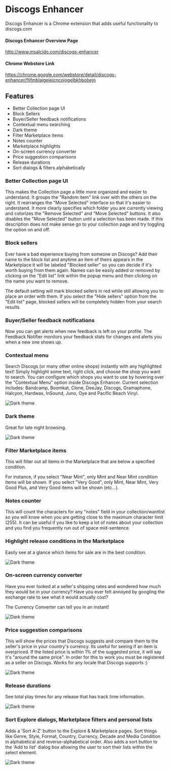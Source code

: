# Discogs Enhancer
Discogs Enhancer is a Chrome extension that adds useful functionality to discogs.com

#### Discogs Enhancer Overview Page
<http://www.msalcido.com/discogs-enhancer>

#### Chrome Webstore Link
<https://chrome.google.com/webstore/detail/discogs-enhancer/fljfmblajgejeicncojogelbkhbobejn>

## Features
* Better Collection page UI
* Block Sellers
* Buyer/Seller feedback notifications
* Contextual menu searching
* Dark theme
* Filter Marketplace items
* Notes counter
* Marketplace highlights
* On-screen currency converter
* Price suggestion comparisons
* Release durations
* Sort dialogs & filters alphabetically

### Better Collection page UI
This makes the Collection page a little more organized and easier to understand. It groups the "Random item" link over with the others on the right. It rearranges the "Move Selected" interface so that it's easier to understand. It more clearly specifies which folder you are currently viewing and colorizes the "Remove Selected" and "Move Selected" buttons. It also disables the "Move Selected" button until a selection has been made. If this description does not make sense go to your collection page and try toggling the option on and off.

### Block sellers
Ever have a bad experience buying from someone on Discogs? Add their name to the block list and anytime an item of theirs appears in the Marketplace it will be labeled "Blocked seller" so you can decide if it's worth buying from them again. Names can be easily added or removed by clicking on the "Edit list" link within the popup menu and then clicking on the name you want to remove.

The default setting will mark blocked sellers in red while still allowing you to place an order with them. If you select the "Hide sellers" option from the "Edit list" page, blocked sellers will be completely hidden from your search results.

### Buyer/Seller feedback notifications
Now you can get alerts when new feedback is left on your profile. The Feedback Notifier monitors your feedback stats for changes and alerts you when a new one shows up.

### Contextual menu
Search Discogs (or many other online shops) instantly with any highlighted text! Simply highlight some text, right click, and choose the shop you want to search. You can configure which shops you want to use by hovering over the "Contextual Menu" option inside Discogs Enhancer. Current selection includes: Bandcamp, Boomkat, Clone, DeeJay, Discogs, Gramaphone, Halcyon, Hardwax, InSound, Juno, Oye and Pacific Beach Vinyl.

![Dark theme](http://www.msalcido.com/discogs-enhancer/fancypants/chrome-shots/contextual-menu.png?raw=true "Contextual menu preview")

### Dark theme
Great for late night browsing.

![Dark theme](http://www.msalcido.com/discogs-enhancer/fancypants/chrome-shots/dark-theme.png?raw=true "Dark theme preview")

### Filter Marketplace items
This will filter out all items in the Marketplace that are below a specified condition.

For instance, if you select "Near Mint", only Mint and Near Mint condition items will be shown. If you select "Very Good", only Mint, Near Mint, Very Good Plus, and Very Good items will be shown (etc...).

### Notes counter
This will count the characters for any "notes" field in your collection/wantlist so you will know when you are getting close to the maximum character limit (255). It can be useful if you like to keep a lot of notes about your collection and you find you frequently run out of space mid-sentence.

### Highlight release conditions in the Marketplace
Easily see at a glance which items for sale are in the best condition.

![Dark theme](http://www.msalcido.com/discogs-enhancer/fancypants/chrome-shots/marketplace-highlights.png?raw=true "Marketplace Highlights preview")

### On-screen currency converter
Have you ever looked at a seller's shipping rates and wondered how much they would be in your currency? Have you ever felt annoyed by googling the exchange rate to see what it would actually cost?

The Currency Converter can tell you in an instant!

![Dark theme](http://www.msalcido.com/discogs-enhancer/fancypants/chrome-shots/currency-converter.png?raw=true "Currency converter preview")

### Price suggestion comparisons
This will show the prices that Discogs suggests and compare them to the seller's price in your country's currency. Its useful for seeing if an item is overpriced. If the listed price is within 1% of the suggested price, it will say it's "around the same price". In order for this to work you must be registered as a seller on Discogs. Works for any locale that Discogs supports :)

![Dark theme](http://www.msalcido.com/discogs-enhancer/fancypants/chrome-shots/price-comparisons.png?raw=true "Price comparisons preview")

### Release durations
See total play times for any release that has track time information.

![Dark theme](http://www.msalcido.com/discogs-enhancer/fancypants/chrome-shots/release-durations.png?raw=true "Release duration preview")

### Sort Explore dialogs, Marketplace filters and personal lists
Adds a 'Sort A-Z' button to the Explore & Marketplace pages. Sort things like Genre, Style, Format, Country, Currency, Decade and Media Condition in alphabetical and reverse-alphabetical order. Also adds a sort button to the 'Add to list' dialog box allowing the user to sort their lists within the select element.

![Dark theme](http://www.msalcido.com/discogs-enhancer/fancypants/chrome-shots/sort-buttons.png?raw=true "Sorting preview")
